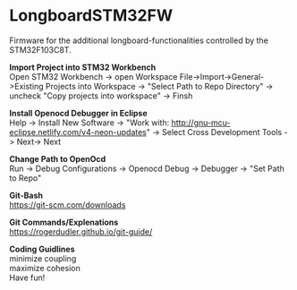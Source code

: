 # LongboardSTM32FW
Firmware for the additional longboard-functionalities controlled by the STM32F103C8T.

**Import Project into STM32 Workbench**  
Open STM32 Workbench -> open Workspace
File->Import->General->Existing Projects into Workspace -> "Select Path to Repo Directory" -> uncheck "Copy projects into workspace" -> Finsh

**Install Openocd Debugger in Eclipse**  
Help -> Install New Software -> "Work with: http://gnu-mcu-eclipse.netlify.com/v4-neon-updates" -> Select Cross Development Tools -> Next-> Next

**Change Path to OpenOcd**  
Run -> Debug Configurations -> Openocd Debug -> Debugger -> "Set Path to Repo"  

**Git-Bash**  
https://git-scm.com/downloads

**Git Commands/Explenations**  
https://rogerdudler.github.io/git-guide/

**Coding Guidlines**  
minimize coupling  
maximize cohesion  
Have fun!  

